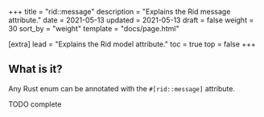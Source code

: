 +++
title = "rid::message"
description = "Explains the Rid message attribute."
date = 2021-05-13
updated = 2021-05-13
draft = false
weight = 30
sort_by = "weight"
template = "docs/page.html"

[extra]
lead = "Explains the Rid model attribute."
toc = true
top = false
+++

## What is it?

Any Rust enum can be annotated with the `#[rid::message]` attribute. 

TODO complete
